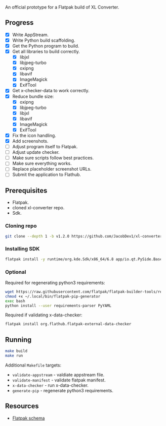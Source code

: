 An official prototype for a Flatpak build of XL Converter.

## Progress

- [x] Write AppStream.
- [x] Write Python build scaffolding.
- [x] Get the Python program to build.
- [x] Get all libraries to build correctly.
    - [x] libjxl
    - [x] libjpeg-turbo
    - [x] oxipng
    - [x] libavif
    - [x] ImageMagick
    - [x] ExifTool
- [x] Get x-checker-data to work correctly.
- [x] Reduce bundle size:
    - [x] oxipng
    - [x] libjpeg-turbo
    - [x] libjxl
    - [x] libavif
    - [x] ImageMagick
    - [x] ExifTool
- [x] Fix the icon handling.
- [x] Add screenshots.
- [ ] Adjust program itself to Flatpak.
- [ ] Adjust update checker.
- [ ] Make sure scripts follow best practices.
- [ ] Make sure everything works.
- [ ] Replace placeholder screenshot URLs.
- [ ] Submit the application to Flathub.

## Prerequisites

- Flatpak.
- cloned xl-converter repo.
- Sdk.

### Cloning repo

```bash
git clone --depth 1 -b v1.2.0 https://github.com/JacobDev1/xl-converter.git
```

### Installing SDK

```bash
flatpak install -y runtime/org.kde.Sdk/x86_64/6.8 app/io.qt.PySide.BaseApp/x86_64/6.8 org.freedesktop.Sdk.Extension.rust-stable//24.08
```

### Optional

Required for regenerating python3 requirements:

```bash
wget https://raw.githubusercontent.com/flatpak/flatpak-builder-tools/refs/heads/master/pip/flatpak-pip-generator -O ~/.local/bin/flatpak-pip-generator
chmod +x ~/.local/bin/flatpak-pip-generator
exec bash
python install --user requirements-parser PyYAML
```

Required if validating x-data-checker:

```bash
flatpak install org.flathub.flatpak-external-data-checker
```

## Running

```bash
make build
make run
```

Additional `Makefile` targets:
- `validate-appstream` - valdiate appstream file.
- `validate-manifest` - validate flatpak manifest.
- `x-data-checker` - run x-data-checker.
- `generate-pip` - regenerate python3 requirements.

## Resources

- [Flatpak schema](https://github.com/flatpak/flatpak-builder/blob/main/data/flatpak-manifest.schema.json)